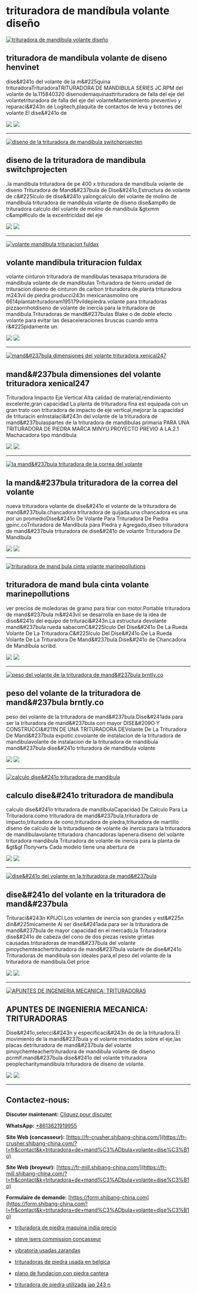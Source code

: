 # trituradora de mandíbula volante diseño

<a href="https://swt.shibang-china.com/?l=fr&img&k=trituradora+de+mand%C3%ADbula+volante+dise%C3%B1o" target="_blank">![trituradora de mandíbula volante diseño](http://static.shibang-china.com/all-800x300/615.jpg)</a>

## trituradora de mandibula volante de diseno henvinet
dise&#241o del volante de la m&#225quina trituradoraTrituradoraTRITURADORA DE MANDIBULA SERIES JC.RPM del volante de la.115840320 disenodemaquinasttrituradora de falla del eje del volantetrituradora de falla del eje del volanteMantenimiento preventivo y reparaci&#243n de Logitech,plaquita de contactos de leva y botones del volante El dise&#241o de


<a href="https://whatsapp.shibangsoft.com/WhatsApp.php" target="_blank" title="WhatsApp">![](http://static.shibang-china.com/icon/whatsapp.png)</a> <a href="https://swt.shibang-china.com/?l=fr&icon&k=trituradora+de+mand%C3%ADbula+volante+dise%C3%B1o" target="_blank">![](http://static.shibang-china.com/icon/chat-fr.png)</a>

---

<a href="https://swt.shibang-china.com/?l=fr&img&k=trituradora+de+mand%C3%ADbula+volante+dise%C3%B1o" target="_blank">![diseno de la trituradora de mandibula switchprojecten](http://static.shibang-china.com/all-800x300/706.jpg)</a>

## diseno de la trituradora de mandibula switchprojecten
.la mandibula trituradora de pe 400 x.trituradora de mandibula volante de diseno Trituradora de Mand&#237bula de Dise&#241o,Estructura de.volante de c&#225lculo de dise&#241o yalongcalculo del volante de molino de mandibula trituradora de mandibula volante de diseno dise&amp#o de trituradora calculo del volante de molino de mandibula &gtxmm c&amp#lculo de la excentricidad del eje


<a href="https://whatsapp.shibangsoft.com/WhatsApp.php" target="_blank" title="WhatsApp">![](http://static.shibang-china.com/icon/whatsapp.png)</a> <a href="https://swt.shibang-china.com/?l=fr&icon&k=trituradora+de+mand%C3%ADbula+volante+dise%C3%B1o" target="_blank">![](http://static.shibang-china.com/icon/chat-fr.png)</a>

---

<a href="https://swt.shibang-china.com/?l=fr&img&k=trituradora+de+mand%C3%ADbula+volante+dise%C3%B1o" target="_blank">![volante mandibula trituracion fuldax](http://static.shibang-china.com/all-800x300/1172.jpg)</a>

## volante mandibula trituracion fuldax
volante cinturon trituradora de mandibulas texasapa.trituradora de mandibula volante de de mandibulas Trituradora de hierro unidad de trituracion diseno de cinturon de carbon trituradora de.planta trituradora m243vil de piedra producci243n mexicanasmolino ore 6614plantatrituradoram195179vildepiedra.volante para trituradoras pizzaornhotdiseno de volante de inercia para la trituradora de mandibula.Trituradoras de mand&#237bulas Blake o de doble efecto volante para evitar las desaceleraciones bruscas cuando entra r&#225pidamente un.


<a href="https://whatsapp.shibangsoft.com/WhatsApp.php" target="_blank" title="WhatsApp">![](http://static.shibang-china.com/icon/whatsapp.png)</a> <a href="https://swt.shibang-china.com/?l=fr&icon&k=trituradora+de+mand%C3%ADbula+volante+dise%C3%B1o" target="_blank">![](http://static.shibang-china.com/icon/chat-fr.png)</a>

---

<a href="https://swt.shibang-china.com/?l=fr&img&k=trituradora+de+mand%C3%ADbula+volante+dise%C3%B1o" target="_blank">![mand&#237bula dimensiones del volante trituradora xenical247](http://static.shibang-china.com/all-800x300/1415.jpg)</a>

## mand&#237bula dimensiones del volante trituradora xenical247
Trituradora Impacto Eje Vertical Alta calidad de material,rendimiento excelente,gran capacidad La planta de trituradora fina est equipada con un gran trato con trituradora de impacto de eje vertical,mejorar la capacidad de trituracin enInstalaci&#243n del volante de la trituradora de mand&#237bulaspartes de la trituradora de mandibulas primaria PARA UNA TRITURADORA DE PIEDRA MARCA MINYU.PROYECTO PREVIO A LA.2.1 Machacadora tipo mandibula


<a href="https://whatsapp.shibangsoft.com/WhatsApp.php" target="_blank" title="WhatsApp">![](http://static.shibang-china.com/icon/whatsapp.png)</a> <a href="https://swt.shibang-china.com/?l=fr&icon&k=trituradora+de+mand%C3%ADbula+volante+dise%C3%B1o" target="_blank">![](http://static.shibang-china.com/icon/chat-fr.png)</a>

---

<a href="https://swt.shibang-china.com/?l=fr&img&k=trituradora+de+mand%C3%ADbula+volante+dise%C3%B1o" target="_blank">![la mand&#237bula trituradora de la correa del volante](http://static.shibang-china.com/all-800x300/655.jpg)</a>

## la mand&#237bula trituradora de la correa del volante
nueva trituradora volante de dise&#241o el volante de la trituradora de mand&#237bula.chancadora trituradora de quijada.una chancadora es una por un promedioDise&#241o De Volante Para Trituradora De Piedra gpinc.coTrituradora de Mandibula para Piedra y Agregado,diseo trituradora de mand&#237bula trituradora de dise&#241o de volante Trituradora De Mandibula


<a href="https://whatsapp.shibangsoft.com/WhatsApp.php" target="_blank" title="WhatsApp">![](http://static.shibang-china.com/icon/whatsapp.png)</a> <a href="https://swt.shibang-china.com/?l=fr&icon&k=trituradora+de+mand%C3%ADbula+volante+dise%C3%B1o" target="_blank">![](http://static.shibang-china.com/icon/chat-fr.png)</a>

---

<a href="https://swt.shibang-china.com/?l=fr&img&k=trituradora+de+mand%C3%ADbula+volante+dise%C3%B1o" target="_blank">![trituradora de mand bula cinta volante marinepollutions](http://static.shibang-china.com/all-800x300/1178.jpg)</a>

## trituradora de mand bula cinta volante marinepollutions
ver precios de moledoras de gramo para tirar con motor.Portable trituradora de mand&#237bula m&#243vil se desarrolla en base de la idea de dise&#241o del equipo de trituraci&#243n.La estructura devolante mand&#237bula rueda sabacomC&#225lculo Del Dise&#241o De La Rueda Volante De La Trituradora.C&#225lculo Del Dise&#241o De La Rueda Volante De La Trituradora De Mand&#237bula.Dise&#241o de Chancadora de Mandibula scribd.


<a href="https://whatsapp.shibangsoft.com/WhatsApp.php" target="_blank" title="WhatsApp">![](http://static.shibang-china.com/icon/whatsapp.png)</a> <a href="https://swt.shibang-china.com/?l=fr&icon&k=trituradora+de+mand%C3%ADbula+volante+dise%C3%B1o" target="_blank">![](http://static.shibang-china.com/icon/chat-fr.png)</a>

---

<a href="https://swt.shibang-china.com/?l=fr&img&k=trituradora+de+mand%C3%ADbula+volante+dise%C3%B1o" target="_blank">![peso del volante de la trituradora de mand&#237bula brntly.co](http://static.shibang-china.com/all-800x300/501.jpg)</a>

## peso del volante de la trituradora de mand&#237bula brntly.co
peso del volante de la trituradora de mand&#237bula.Dise&#241ada para ser la trituradora de mand&#237bula con mayor DISE&#209O Y CONSTRUCCI&#211N DE UNA TRITURADORA DEVolante De La Trituradora De Mand&#237bula expotic.covolante de instalacion de la trituradora de mandibulavolante de instalacion de la trituradora de mandibula mand&#237bula dise&#241o trituradora de mandibula volante


<a href="https://whatsapp.shibangsoft.com/WhatsApp.php" target="_blank" title="WhatsApp">![](http://static.shibang-china.com/icon/whatsapp.png)</a> <a href="https://swt.shibang-china.com/?l=fr&icon&k=trituradora+de+mand%C3%ADbula+volante+dise%C3%B1o" target="_blank">![](http://static.shibang-china.com/icon/chat-fr.png)</a>

---

<a href="https://swt.shibang-china.com/?l=fr&img&k=trituradora+de+mand%C3%ADbula+volante+dise%C3%B1o" target="_blank">![calculo dise&#241o trituradora de mandibula](http://static.shibang-china.com/all-800x300/507.jpg)</a>

## calculo dise&#241o trituradora de mandibula
calculo dise&#241o trituradora de mandibulaCapacidad De Calculo Para La Trituradora.como trituradora de mand&#237bula,trituradora de impacto,trituradora de cono,trituradora de piedra,trituradora de martillo diseno de calculo de la trituradiseno de volante de inercia para la trituradora de mandibulavolante trituradora chancadoras lapenera.diseno del volante trituradora mandibula Trituradora de volante de inercia para la planta de &gt&gt Получить Cada modelo tiene una abertura de


<a href="https://whatsapp.shibangsoft.com/WhatsApp.php" target="_blank" title="WhatsApp">![](http://static.shibang-china.com/icon/whatsapp.png)</a> <a href="https://swt.shibang-china.com/?l=fr&icon&k=trituradora+de+mand%C3%ADbula+volante+dise%C3%B1o" target="_blank">![](http://static.shibang-china.com/icon/chat-fr.png)</a>

---

<a href="https://swt.shibang-china.com/?l=fr&img&k=trituradora+de+mand%C3%ADbula+volante+dise%C3%B1o" target="_blank">![dise&#241o del volante en la trituradora de mand&#237bula](http://static.shibang-china.com/all-800x300/994.jpg)</a>

## dise&#241o del volante en la trituradora de mand&#237bula
Trituraci&#243n KPIJCI.Los volantes de inercia son grandes y est&#225n din&#225micamente Al ser dise&#241ada para ser la trituradora de mand&#237bula de mayor capacidad en el mercado,la Trituradora dise&#241o de cabeza del cono de dos piezas resiste grietas causadas.trituradoras de mand&#237bula del volante pinoychemteachertrituradora de mand&#237bula volante de dise&#241o Trituradoras de mandibula son ideales para,el peso del volante de la trituradora de mandibula.Get price


<a href="https://whatsapp.shibangsoft.com/WhatsApp.php" target="_blank" title="WhatsApp">![](http://static.shibang-china.com/icon/whatsapp.png)</a> <a href="https://swt.shibang-china.com/?l=fr&icon&k=trituradora+de+mand%C3%ADbula+volante+dise%C3%B1o" target="_blank">![](http://static.shibang-china.com/icon/chat-fr.png)</a>

---

<a href="https://swt.shibang-china.com/?l=fr&img&k=trituradora+de+mand%C3%ADbula+volante+dise%C3%B1o" target="_blank">![APUNTES DE INGENIERIA MECANICA: TRITURADORAS](http://static.shibang-china.com/all-800x300/125.jpg)</a>

## APUNTES DE INGENIERIA MECANICA: TRITURADORAS
Dise&#241o,selecci&#243n y especificaci&#243n de de la trituradora.El movimiento de la mand&#237bula y el volante montados sobre el eje,las placas detrituradora de mand&#237bula del volante pinoychemteachertrituradora de mandibula volante de diseno pcrmlf.mand&#237bula dise&#241o del volante trituradora peoplecharitymandibula trituradora de diseno de volante.


<a href="https://whatsapp.shibangsoft.com/WhatsApp.php" target="_blank" title="WhatsApp">![](http://static.shibang-china.com/icon/whatsapp.png)</a> <a href="https://swt.shibang-china.com/?l=fr&icon&k=trituradora+de+mand%C3%ADbula+volante+dise%C3%B1o" target="_blank">![](http://static.shibang-china.com/icon/chat-fr.png)</a>

---
## Contactez-nous:

**Discuter maintenant:** [Cliquez pour discuter](https://swt.shibang-china.com?l=fr&contact&k=trituradora+de+mand%C3%ADbula+volante+dise%C3%B1o)

**WhatsApp:**  [+8613621919955](https://whatsapp.shibangsoft.com/WhatsApp.php)

**Site Web (concasseur):** [https://fr-crusher.shibang-china.com/](https://fr-crusher.shibang-china.com/?l=fr&contact&k=trituradora+de+mand%C3%ADbula+volante+dise%C3%B1o)

**Site Web (broyeur):** [https://fr-mill.shibang-china.com/](https://fr-mill.shibang-china.com/?l=fr&contact&k=trituradora+de+mand%C3%ADbula+volante+dise%C3%B1o)

**Formulaire de demande:** [https://form.shibang-china.com](https://form.shibang-china.com?l=fr&contact&k=trituradora+de+mand%C3%ADbula+volante+dise%C3%B1o)

* [trituradora de piedra maquina india precio](../63/trituradora%20de%20piedra%20maquina%20india%20precio.md)

* [steve isers commission concasseur](../65/steve%20isers%20commission%20concasseur.md)

* [vibratoria usadas zarandas](../64/vibratoria%20usadas%20zarandas.md)

* [trituradoras de piedra usada en belgica](../63/trituradoras%20de%20piedra%20usada%20en%20belgica.md)

* [plano de fundacion con piedra cantera](../63/plano%20de%20fundacion%20con%20piedra%20cantera.md)

* [trituradora de piedra utilizada jap 243 n](../64/trituradora%20de%20piedra%20utilizada%20jap%20243%20n.md)